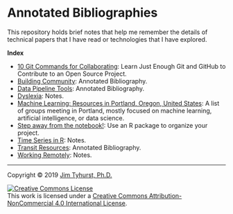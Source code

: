 # Annotated Bibliographies

This repository holds brief notes that help me remember the details of technical papers that I have read or technologies that I have explored.

**Index**

* [10 Git Commands for Collaborating](https://github.com/jimtyhurst/git-10-commands/blob/main/10-Git-Commands-for-Collaborating.pdf): Learn Just Enough Git and GitHub to Contribute to an Open Source Project.
* [Building Community](./building-community-notes.md): Annotated Bibliography.
* [Data Pipeline Tools](./ml-workflow-tools.md): Annotated Bibliography.
* [Dyslexia](./dyslexia-notes.md): Notes.
* [Machine Learning: Resources in Portland, Oregon, United States](https://github.com/jimtyhurst/ml-resources-Portland-OR-USA/blob/master/ml-resources-Portland-OR-USA.md): A list of groups meeting in Portland, mostly focused on machine learning, artificial intelligence, or data science.
* [Step away from the notebook!](./R_package_structure_for_good.md): Use an R package to organize your project.
* [Time Series in R](./time_series_in_R-notes.md): Notes.
* [Transit Resources](./transit-notes.md): Annotated Bibliography.
* [Working Remotely](./remote-work-notes.md): Notes.


---

Copyright &copy; 2019 [Jim Tyhurst, Ph.D.](https://www.jimtyhurst.com)

<a rel="license" href="http://creativecommons.org/licenses/by-nc/4.0/"><img alt="Creative Commons License" style="border-width:0" src="https://i.creativecommons.org/l/by-nc/4.0/88x31.png" /></a><br />This work is licensed under a <a rel="license" href="http://creativecommons.org/licenses/by-nc/4.0/">Creative Commons Attribution-NonCommercial 4.0 International License</a>.
